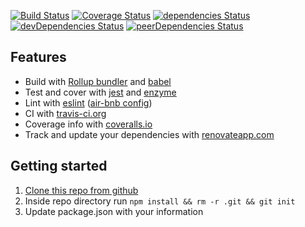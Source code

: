 [![Build Status](https://travis-ci.org/eunikitin/modern-package-boilerplate.svg?branch=master)](https://travis-ci.org/eunikitin/modern-package-boilerplate)
[![Coverage Status](https://coveralls.io/repos/github/eunikitin/modern-package-boilerplate/badge.svg?branch=master)](https://coveralls.io/github/eunikitin/modern-package-boilerplate?branch=master)
[![dependencies Status](https://david-dm.org/eunikitin/modern-package-boilerplate/status.svg)](https://david-dm.org/eunikitin/modern-package-boilerplate)
[![devDependencies Status](https://david-dm.org/eunikitin/modern-package-boilerplate/dev-status.svg)](https://david-dm.org/eunikitin/modern-package-boilerplate?type=dev)
[![peerDependencies Status](https://david-dm.org/eunikitin/modern-package-boilerplate/peer-status.svg)](https://david-dm.org/eunikitin/modern-package-boilerplate?type=peer)

## Features
* Build with [Rollup bundler](https://github.com/rollup/rollup) and [babel](https://babeljs.io/)
* Test and cover with [jest](https://mochajs.org/) and [enzyme](http://chaijs.com/)
* Lint with [eslint](http://eslint.org/) ([air-bnb config](https://github.com/airbnb/javascript))
* CI with [travis-ci.org](https://travis-ci.org/)
* Coverage info with [coveralls.io](https://coveralls.io)
* Track and update your dependencies with [renovateapp.com](https://renovateapp.com/)

## Getting started
1. [Clone this repo from github](https://github.com/eunikitin/modern-package-boilerplate)
2. Inside repo directory run `npm install && rm -r .git && git init`
2. Update package.json with your information
